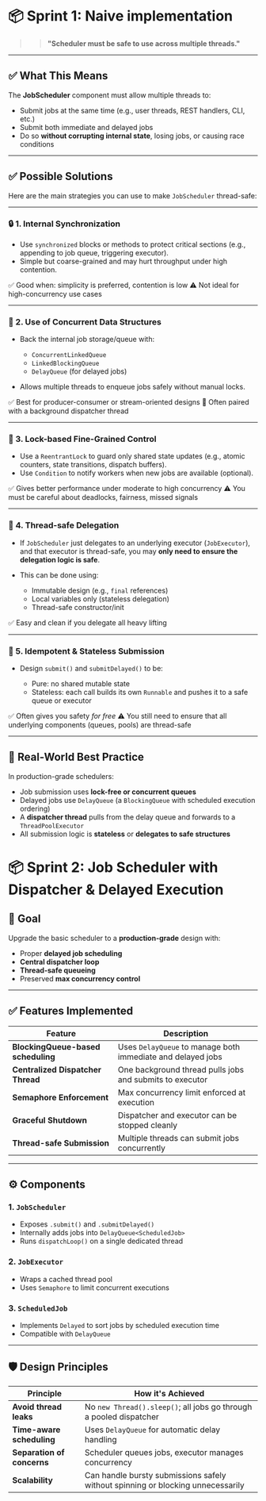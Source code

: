
# 📦 Sprint 1: Naive implementation


> > **"Scheduler must be safe to use across multiple threads."**

---

## ✅ What This Means

The **JobScheduler** component must allow multiple threads to:

* Submit jobs at the same time (e.g., user threads, REST handlers, CLI, etc.)
* Submit both immediate and delayed jobs
* Do so **without corrupting internal state**, losing jobs, or causing race conditions

---

## ✅ Possible Solutions

Here are the main strategies you can use to make `JobScheduler` thread-safe:

---

### 🔒 1. **Internal Synchronization**

* Use `synchronized` blocks or methods to protect critical sections (e.g., appending to job queue, triggering executor).
* Simple but coarse-grained and may hurt throughput under high contention.

✅ Good when: simplicity is preferred, contention is low
⚠️ Not ideal for high-concurrency use cases

---

### 🧱 2. **Use of Concurrent Data Structures**

* Back the internal job storage/queue with:

    * `ConcurrentLinkedQueue`
    * `LinkedBlockingQueue`
    * `DelayQueue` (for delayed jobs)
* Allows multiple threads to enqueue jobs safely without manual locks.

✅ Best for producer-consumer or stream-oriented designs
🔄 Often paired with a background dispatcher thread

---

### 🔐 3. **Lock-based Fine-Grained Control**

* Use a `ReentrantLock` to guard only shared state updates (e.g., atomic counters, state transitions, dispatch buffers).
* Use `Condition` to notify workers when new jobs are available (optional).

✅ Gives better performance under moderate to high concurrency
⚠️ You must be careful about deadlocks, fairness, missed signals

---

### 🔄 4. **Thread-safe Delegation**

* If `JobScheduler` just delegates to an underlying executor (`JobExecutor`), and that executor is thread-safe, you may **only need to ensure the delegation logic is safe**.
* This can be done using:

    * Immutable design (e.g., `final` references)
    * Local variables only (stateless delegation)
    * Thread-safe constructor/init

✅ Easy and clean if you delegate all heavy lifting

---

### 🧪 5. **Idempotent & Stateless Submission**

* Design `submit()` and `submitDelayed()` to be:

    * Pure: no shared mutable state
    * Stateless: each call builds its own `Runnable` and pushes it to a safe queue or executor

✅ Often gives you safety *for free*
⚠️ You still need to ensure that all underlying components (queues, pools) are thread-safe

---

## 🧠 Real-World Best Practice

In production-grade schedulers:

* Job submission uses **lock-free or concurrent queues**
* Delayed jobs use `DelayQueue` (a `BlockingQueue` with scheduled execution ordering)
* A **dispatcher thread** pulls from the delay queue and forwards to a `ThreadPoolExecutor`
* All submission logic is **stateless** or **delegates to safe structures**


# 📦 Sprint 2: Job Scheduler with Dispatcher & Delayed Execution

## 🎯 Goal

Upgrade the basic scheduler to a **production-grade** design with:

* Proper **delayed job scheduling**
* **Central dispatcher loop**
* **Thread-safe queueing**
* Preserved **max concurrency control**

---

## ✅ Features Implemented

| Feature                            | Description                                                 |
| ---------------------------------- | ----------------------------------------------------------- |
| **BlockingQueue-based scheduling** | Uses `DelayQueue` to manage both immediate and delayed jobs |
| **Centralized Dispatcher Thread**  | One background thread pulls jobs and submits to executor    |
| **Semaphore Enforcement**          | Max concurrency limit enforced at execution                 |
| **Graceful Shutdown**              | Dispatcher and executor can be stopped cleanly              |
| **Thread-safe Submission**         | Multiple threads can submit jobs concurrently               |

---

## ⚙️ Components

### 1. `JobScheduler`

* Exposes `.submit()` and `.submitDelayed()`
* Internally adds jobs into `DelayQueue<ScheduledJob>`
* Runs `dispatchLoop()` on a single dedicated thread

### 2. `JobExecutor`

* Wraps a cached thread pool
* Uses `Semaphore` to limit concurrent executions

### 3. `ScheduledJob`

* Implements `Delayed` to sort jobs by scheduled execution time
* Compatible with `DelayQueue`

---

## 🛡 Design Principles

| Principle                  | How it's Achieved                                                               |
| -------------------------- | ------------------------------------------------------------------------------- |
| **Avoid thread leaks**     | No `new Thread().sleep()`; all jobs go through a pooled dispatcher              |
| **Time-aware scheduling**  | Uses `DelayQueue` for automatic delay handling                                  |
| **Separation of concerns** | Scheduler queues jobs, executor manages concurrency                             |
| **Scalability**            | Can handle bursty submissions safely without spinning or blocking unnecessarily |
